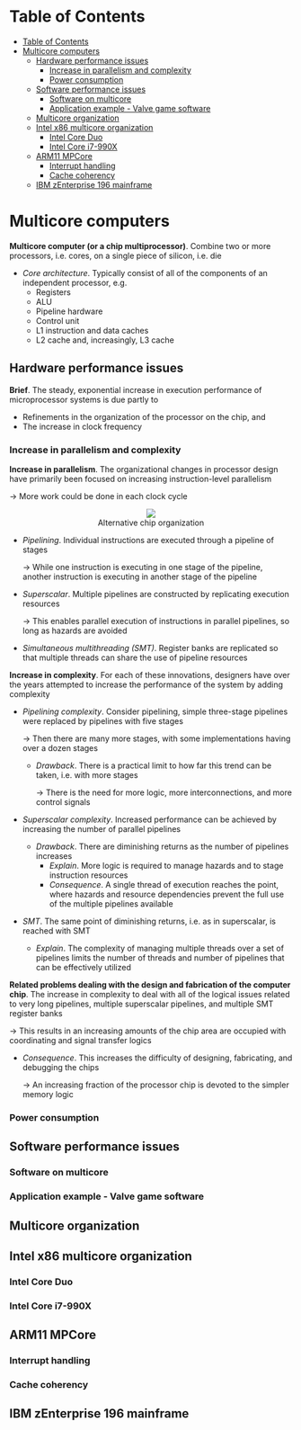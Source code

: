 <!-- TOC titleSize:1 tabSpaces:2 depthFrom:1 depthTo:6 withLinks:1 updateOnSave:1 orderedList:0 skip:0 title:1 charForUnorderedList:* -->
# Table of Contents
- [Table of Contents](#table-of-contents)
- [Multicore computers](#multicore-computers)
  - [Hardware performance issues](#hardware-performance-issues)
    - [Increase in parallelism and complexity](#increase-in-parallelism-and-complexity)
    - [Power consumption](#power-consumption)
  - [Software performance issues](#software-performance-issues)
    - [Software on multicore](#software-on-multicore)
    - [Application example - Valve game software](#application-example---valve-game-software)
  - [Multicore organization](#multicore-organization)
  - [Intel x86 multicore organization](#intel-x86-multicore-organization)
    - [Intel Core Duo](#intel-core-duo)
    - [Intel Core i7-990X](#intel-core-i7-990x)
  - [ARM11 MPCore](#arm11-mpcore)
    - [Interrupt handling](#interrupt-handling)
    - [Cache coherency](#cache-coherency)
  - [IBM zEnterprise 196 mainframe](#ibm-zenterprise-196-mainframe)
<!-- /TOC -->

# Multicore computers
**Multicore computer (or a chip multiprocessor)**. Combine two or more processors, i.e. cores, on a single piece of silicon, i.e. die 
* *Core architecture*. Typically consist of all of the components of an independent processor, e.g. 
    * Registers
    * ALU
    * Pipeline hardware
    * Control unit
    * L1 instruction and data caches
    * L2 cache and, increasingly, L3 cache

## Hardware performance issues
**Brief**. The steady, exponential increase in execution performance of microprocessor systems is due partly to
* Refinements in the organization of the processor on the chip, and
* The increase in clock frequency

### Increase in parallelism and complexity
**Increase in parallelism**. The organizational changes in processor design have primarily been focused on increasing instruction-level parallelism

$\to$ More work could be done in each clock cycle

<div style="text-align:center">
    <img src="https://i.imgur.com/l4NdXlz.png">
    <figcaption>Alternative chip organization</figcaption>
</div>

* *Pipelining*. Individual instructions are executed through a pipeline of stages
  
    $\to$ While one instruction is executing in one stage of the pipeline, another instruction is executing in another stage of the pipeline
* *Superscalar*. Multiple pipelines are constructed by replicating execution resources
  
    $\to$ This enables parallel execution of instructions in parallel pipelines, so long as hazards are avoided
* *Simultaneous multithreading (SMT)*. Register banks are replicated so that multiple threads can share the use of pipeline resources

**Increase in complexity**. For each of these innovations, designers have over the years attempted to increase the performance of the system by adding complexity
* *Pipelining complexity*. Consider pipelining, simple three-stage pipelines were replaced by pipelines with five stages
    
    $\to$ Then there are many more stages, with some implementations having over a dozen stages
    * *Drawback*. There is a practical limit to how far this trend can be taken, i.e. with more stages
        
        $\to$ There is the need for more logic, more interconnections, and more control signals
* *Superscalar complexity*. Increased performance can be achieved by increasing the number of parallel pipelines
    * *Drawback*. There are diminishing returns as the number of pipelines increases
        * *Explain*. More logic is required to manage hazards and to stage instruction resources
        * *Consequence*. A single thread of execution reaches the point, where hazards and resource dependencies prevent the full use of the multiple pipelines available
* *SMT*. The same point of diminishing returns, i.e. as in superscalar, is reached with SMT
    * *Explain*. The complexity of managing multiple threads over a set of pipelines limits the number of threads and number of pipelines that can be effectively utilized

**Related problems dealing with the design and fabrication of the computer chip**. The increase in complexity to deal with all of the logical issues related to very long pipelines, multiple superscalar pipelines, and multiple SMT register banks

$\to$ This results in an increasing amounts of the chip area are occupied with coordinating and signal transfer logics
* *Consequence*. This increases the difficulty of designing, fabricating, and debugging the chips
    
    $\to$ An increasing fraction of the processor chip is devoted to the simpler memory logic

### Power consumption

## Software performance issues
### Software on multicore

### Application example - Valve game software

## Multicore organization

## Intel x86 multicore organization
### Intel Core Duo

### Intel Core i7-990X

## ARM11 MPCore
### Interrupt handling

### Cache coherency

## IBM zEnterprise 196 mainframe